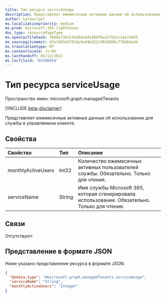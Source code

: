 ```yaml
---
title: Тип ресурса serviceUsage
description: Представляет ежемесячные активные данные об использовании для службы в управляемом клиенте.
author: kylewirpel
ms.localizationpriority: medium
ms.prod: microsoft-365-lighthouse
doc_type: resourcePageType
ms.openlocfilehash: f680af26313e38da441408f6a127b21c14a7a045
ms.sourcegitcommit: d7efd03a6782da5e44b422c9016869c779d64add
ms.translationtype: MT
ms.contentlocale: ru-RU
ms.lasthandoff: 05/13/2022
ms.locfileid: "65398954"
---
```

# <a name="serviceusage-resource-type"></a>Тип ресурса serviceUsage

Пространство имен: microsoft.graph.managedTenants

[!INCLUDE [beta-disclaimer](../../includes/beta-disclaimer.md)]

Представляет ежемесячные активные данные об использовании для службы в управляемом клиенте.

## <a name="properties"></a>Свойства
|Свойство|Тип|Описание|
|:---|:---|:---|
|monthlyActiveUsers|Int32|Количество ежемесячных активных пользователей службы. Обязательно. Только для чтения.|
|serviceName|String|Имя службы Microsoft 365, которая сгенерировала использование. Обязательно. Только для чтения.|

## <a name="relationships"></a>Связи
Отсутствуют.

## <a name="json-representation"></a>Представление в формате JSON
Ниже указано представление ресурса в формате JSON.
<!-- {
  "blockType": "resource",
  "@odata.type": "microsoft.graph.managedTenants.serviceUsage"
}
-->
``` json
{
  "@odata.type": "#microsoft.graph.managedTenants.serviceUsage",
  "serviceName": "String",
  "monthlyActiveUsers": "Integer"
}
```

